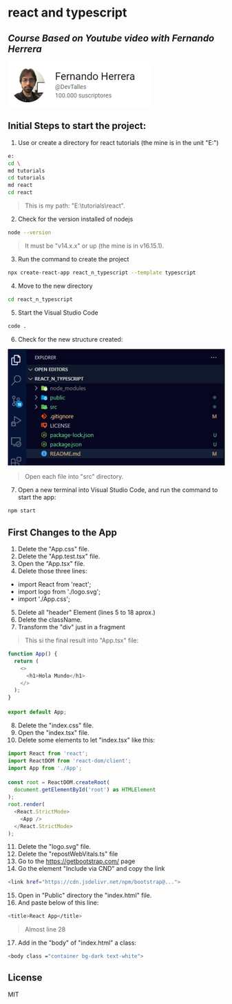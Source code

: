 # react and typescript
## _Course Based on Youtube video with Fernando Herrera_
 [![@DevTalles](images/2023-03-21_114611.png)](https://www.youtube.com/watch?v=dNxaP_BTtwQ)

## Initial Steps to start the project:
1. Use or create a directory for react tutorials (the mine is in the unit "E:")
```sh
e:
cd \
md tutorials
cd tutorials
md react
cd react
```
>This is my path: "E:\tutorials\react".

2. Check for the version installed of nodejs
```sh
node --version
```
>It must be "v14.x.x" or up (the mine is in v16.15.1).

3. Run the command to create the project 
```sh
npx create-react-app react_n_typescript --template typescript
```
4. Move to the new directory
```sh
cd react_n_typescript
```
5. Start the Visual Studio Code
```sh
code .
```
6. Check for the new structure created:

![Initial structure](images/2023-03-21_112627.png)
>Open each file into "src" directory.

7. Open a new terminal into Visual Studio Code, and run the command to start the app:
```sh
npm start
```

## First Changes to the App
1. Delete the "App.css" file.
2. Delete the "App.test.tsx" file.
3. Open the "App.tsx" file.
4. Delete those three lines:
- import React from 'react';
- import logo from './logo.svg';
- import './App.css';
5. Delete all "header" Element (lines 5 to 18 aprox.)
6. Delete the className.
7. Transform the "div" just in a fragment
>This si the final result into "App.tsx" file:
```javascript
function App() {
  return (
    <>
      <h1>Hola Mundo</h1>
    </>
  );
}

export default App;
```
8. Delete the "index.css" file.
9. Open the "index.tsx" file.
10. Delete some elements to let "index.tsx" like this:
```javascript
import React from 'react';
import ReactDOM from 'react-dom/client';
import App from './App';

const root = ReactDOM.createRoot(
  document.getElementById('root') as HTMLElement
);
root.render(
  <React.StrictMode>
    <App />
  </React.StrictMode>
);
```
11. Delete the "logo.svg" file. 
12. Delete the "repostWebVitals.ts" file
13. Go to the https://getbootstrap.com/ page
14. Go the element "Include via CND" and copy the link
```sh
<link href="https://cdn.jsdelivr.net/npm/bootstrap@...">
```
15. Open in "Public" directory the "index.html" file.
16. And paste below of this line:
```sh
<title>React App</title>
```
>Almost line 28
17. Add in the "body" of "index.html" a class:
```sh
<body class ="container bg-dark text-white">
```

## License

MIT
